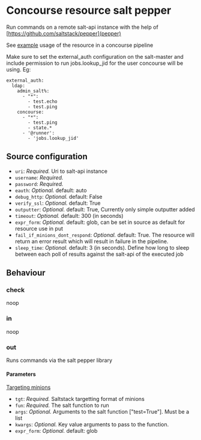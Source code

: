 # Concourse resource salt pepper

Run commands on a remote salt-api instance with the help of [https://github.com/saltstack/pepper](pepper)


See [example](./ci/concourse.yml) usage of the resource in a concourse pipeline


Make sure to set the external_auth configuration on the salt-master and include
permission to run jobs.lookup_jid for the user concourse will be using. Eg:


    external_auth:
      ldap:
        admin_salt%:
          - "*":
            - test.echo
            - test.ping
        concourse:
          - "*":
            - test.ping
            - state.*
          - '@runner':
            - 'jobs.lookup_jid'


## Source configuration

* `uri`: *Required.* Uri to salt-api instance
* `username`: *Required.*
* `password`: *Required.*
* `eauth`: *Optional.* default: auto
* `debug_http`: *Optional.* default: False
* `verify_ssl`: *Optional.* default: True
* `outputter`: *Optional.* default: True, Currently only simple outputter added
* `timeout`: *Optional.* default: 300 (in seconds)
* `expr_form`: *Optional.* default: glob, can be set in source as default for resource use in put
* `fail_if_minions_dont_respond`: *Optional.* default: True. The resource will return an error result which will result in failure in the pipeline.
* `sleep_time`: *Optional.* default: 3 (in seconds). Define how long to sleep between each poll of results against the salt-api of the executed job


## Behaviour

### check

noop

### in

noop

### out

Runs commands via the salt pepper library

#### Parameters

[Targeting minions](https://docs.saltproject.io/en/latest/topics/targeting/index.html)

* `tgt`: *Required.* Saltstack targetting format of minions
* `fun`: *Required.* The salt function to run
* `args`: *Optional.* Arguments to the salt function ["test=True"]. Must be a list
* `kwargs`: *Optional.* Key value arguments to pass to the function.
* `expr_form`: *Optional.* default: glob
